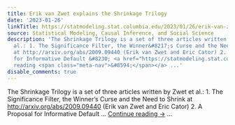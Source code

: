 ```yaml
---
title: Erik van Zwet explains the Shrinkage Trilogy
date: '2023-01-26'
linkTitle: https://statmodeling.stat.columbia.edu/2023/01/26/erik-van-zwet-explains-the-shrinkage-trilogy/
source: Statistical Modeling, Causal Inference, and Social Science
description: 'The Shrinkage Trilogy is a set of three articles written by Zwet et
  al.: 1. The Significance Filter, the Winner&#8217;s Curse and the Need to Shrink
  at http://arxiv.org/abs/2009.09440 (Erik van Zwet and Eric Cator) 2. A Proposal
  for Informative Default &#8230; <a href="https://statmodeling.stat.columbia.edu/2023/01/26/erik-van-zwet-explains-the-shrinkage-trilogy/">Continue
  reading <span class="meta-nav">&#8594;</span></a> ...'
disable_comments: true
---
```

The Shrinkage Trilogy is a set of three articles written by Zwet et al.: 1. The Significance Filter, the Winner&#8217;s Curse and the Need to Shrink at http://arxiv.org/abs/2009.09440 (Erik van Zwet and Eric Cator) 2. A Proposal for Informative Default &#8230; <a href="https://statmodeling.stat.columbia.edu/2023/01/26/erik-van-zwet-explains-the-shrinkage-trilogy/">Continue reading <span class="meta-nav">&#8594;</span></a> ...